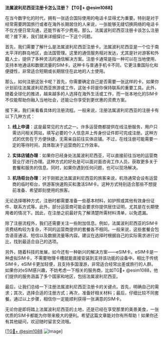 **法属波利尼西亚注册卡怎么注册？【TG💪+ @esim1088】**

在当今数字化的时代，拥有一张适合国际使用的电话卡显得尤为重要。特别是对于经常需要跨国旅行或者在海外长期居住的人来说，一张能够无缝切换网络的电话卡不仅方便日常沟通，还能节省不少费用。那么，法属波利尼西亚注册卡该怎么注册呢？接下来，我们就来详细探讨一下这个问题。

首先，我们需要了解什么是法属波利尼西亚注册卡。法属波利尼西亚是一个位于南太平洋的群岛地区，由法国管理。这里的通信服务相对发达，尤其是针对游客和外籍人士，提供了多种灵活的通信解决方案。注册卡通常是指一种可以在当地使用、支持本地通话和数据流量的SIM卡。这种卡与普通手机卡不同，它更注重国际化和便捷性，非常适合短期或长期居住在此地的人士使用。

那么，如何注册这张卡呢？首先，你需要确定自己是否需要一张这样的卡。如果你计划前往法属波利尼西亚旅游或工作，这张卡将是你保持联系的重要工具。此外，随着全球化的推进，越来越多的人选择在海外生活或工作，而一张本地化的SIM卡不仅能帮助你融入当地社会，还能让你享受到更优惠的资费方案。

接下来，我们来看看具体的注册流程。一般来说，注册法属波利尼西亚的注册卡有以下几种方式：

1. **线上申请**：这是最常见的方式之一。许多运营商都提供在线注册服务，用户只需访问相关网站，填写必要的个人信息并上传身份证件即可完成注册。这种方式的优势在于方便快捷，无需亲自前往实体店铺。不过，在线注册可能需要一定的等待时间，具体取决于运营商的工作效率。

2. **实体店铺办理**：如果你已经身处法属波利尼西亚，可以直接前往当地的运营商营业厅进行办理。这种方式的好处是可以面对面咨询工作人员，获取更多关于套餐和服务的信息。同时，如果你遇到任何问题，也可以现场解决。

3. **机场柜台办理**：对于刚抵达法属波利尼西亚的旅客来说，机场通常会设有运营商的临时柜台，供游客快速购买和激活SIM卡。这种方式特别适合那些不想提前准备、希望即刻使用的旅客。

无论选择哪种方式，注册时都需要准备一些基本材料，如护照或其他有效身份证件、联系方式等。此外，部分运营商可能会要求你提供居住证明，尤其是在长期使用者的情况下。因此，在注册之前最好先了解清楚所需材料清单，以免遗漏。

除了注册流程外，我们还需要关注一些附加信息。例如，法属波利尼西亚的SIM卡资费结构较为复杂，不同的运营商提供的套餐各不相同。一般来说，这些套餐会包含语音通话、短信以及数据流量等内容。建议在选择时根据自己的实际需求进行对比，找到最适合自己的选项。

另外，随着科技的发展，如今还有一种新兴的解决方案——eSIM卡。eSIM卡是一种虚拟SIM卡，不需要物理卡槽就能直接安装到支持该功能的设备中。相比于传统SIM卡，eSIM卡更加轻便，且支持多国漫游，非常适合经常出差或旅行的人群。如果你对eSIM感兴趣，不妨考虑一下相关的服务商，比如TG💪+ @esim1088，他们提供的服务涵盖了多个国家和地区，包括法属波利尼西亚。

最后，让我们总结一下注册法属波利尼西亚注册卡的关键点。首先，明确自己的需求；其次，选择合适的注册方式；再次，准备好相关材料；最后，仔细比较不同套餐。通过以上步骤，相信你一定能顺利获得一张满意的SIM卡。

无论你是即将踏上法属波利尼西亚的土地，还是已经在享受那里的美景美食，一张优质的SIM卡都能为你带来极大的便利。希望这篇文章能对你有所帮助！如果你还有其他疑问，欢迎随时留言交流哦。

[[TG💪+ @esim1088](https://t.me/s/esim1088) ![Image](https://i.postimg.cc/4NQfJmqS/Snipaste-2025-05-13-00-14-12.png)]